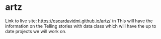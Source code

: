 # artz

Link to live site: https://oscardavidmi.github.io/artz/
\n
This will have the information on the Telling stories with data class which will have the up to date projects we will work on.
